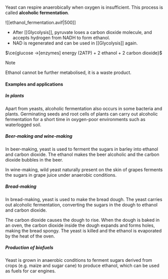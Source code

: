 Yeast can respire anaerobically when oxygen is insufficient. This process is called **alcoholic fermentation**.

![[ethanol_fermentation.avif|500]]

- After [[Glycolysis]], pyruvate loses a carbon dioxide molecule, and accepts hydrogen from NADH to form ethanol.
- NAD is regenerated and can be used in [[Glycolysis]] again.

$\ce{glucose ->[enzymes] energy (2ATP) + 2 ethanol + 2 carbon dioxide}$

> [!note]
> Ethanol cannot be further metabolised, it is a waste product.

#### Examples and applications
##### In plants
Apart from yeasts, alcoholic fermentation also occurs in some bacteria and plants. Germinating seeds and root cells of plants can carry out alcoholic fermentation for a short time in oxygen-poor environments such as waterlogged soil.

##### Beer-making and wine-making
In beer-making, yeast is used to ferment the sugars in barley into ethanol and carbon dioxide. The ethanol makes the beer alcoholic and the carbon dioxide bubbles in the beer.

In wine-making, wild yeast naturally present on the skin of grapes ferments the sugars in grape juice under anaerobic conditions.

##### Bread-making
In bread-making, yeast is used to make the bread dough. The yeast carries out alcoholic fermentation, converting the sugars in the dough to ethanol and carbon dioxide.

The carbon dioxide causes the dough to rise. When the dough is baked in an oven, the carbon dioxide inside the dough expands and forms holes, making the bread spongy. The yeast is killed and the ethanol is evaporated by the heat of the oven.

##### Production of biofuels
Yeast is grown in anaerobic conditions to ferment sugars derived from crops (e.g. maize and sugar cane) to produce ethanol, which can be used as fuels for car engines.
